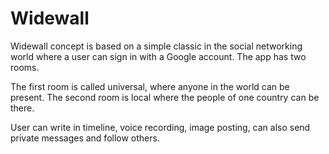 # Widewall
Widewall concept is based on a simple classic in the social networking world where a user can sign in with a Google account. The app has two rooms.

The first room is called universal, where anyone in the world can be present. The second room is local where the people of one country can be there.

User can write in timeline, voice recording, image posting, can also send private messages and follow others.
